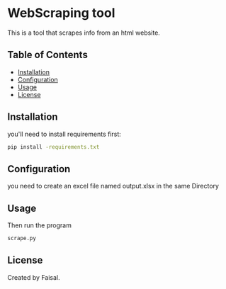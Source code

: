 # WebScraping tool

This is a tool that scrapes info from an html website.



## Table of Contents

- [Installation](#installation)
- [Configuration](#configuration)
- [Usage](usage)
- [License](#license)


## Installation

you'll need to install requirements first:
```bash
pip install -requirements.txt
```
## Configuration
you need to create an excel file named output.xlsx in the same Directory 

## Usage
Then run the program
```bash
scrape.py
```
## License
Created by Faisal.

